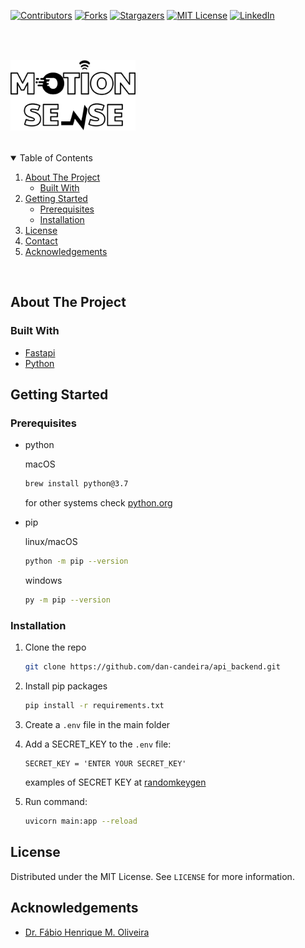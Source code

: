 [![Contributors][contributors-shield]][contributors-url]
[![Forks][forks-shield]][forks-url]
[![Stargazers][stars-shield]][stars-url]
[![MIT License][license-shield]][license-url]
[![LinkedIn][linkedin-shield]][linkedin-url]

<br>

<img src="./motion_sense.svg" alt="Motion Sense" width="200" style="margin: 2rem auto;" /> 
<br>
<!-- TABLE OF CONTENTS -->
<details open="open">
  <summary>Table of Contents</summary>
  <ol>
    <li>
      <a href="#about-the-project">About The Project</a>
      <ul>
        <li><a href="#built-with">Built With</a></li>
      </ul>
    </li>
    <li>
      <a href="#getting-started">Getting Started</a>
      <ul>
        <li><a href="#prerequisites">Prerequisites</a></li>
        <li><a href="#installation">Installation</a></li>
      </ul>
    </li>
    <li><a href="#license">License</a></li>
    <li><a href="#contact">Contact</a></li>
    <li><a href="#acknowledgements">Acknowledgements</a></li>
  </ol>
</details>

<br>

<!-- ABOUT THE PROJECT -->
## About The Project

<!-- [![Product Name Screen Shot][product-screenshot]](https://example.com) -->



### Built With
* [Fastapi](https://fastapi.tiangolo.com/)
* [Python](https://www.python.org/)


<!-- GETTING STARTED -->
## Getting Started


### Prerequisites

* python
  
  macOS
  ```sh
  brew install python@3.7
  ```
  for other systems check [python.org](https://www.python.org/downloads/)

* pip
  
  linux/macOS
  ```sh
  python -m pip --version
  ```

  windows
  ```sh
  py -m pip --version
  ```

### Installation

1. Clone the repo
   ```sh
   git clone https://github.com/dan-candeira/api_backend.git
   ```
2. Install pip packages
   ```sh
   pip install -r requirements.txt
   ```
3. Create a `.env` file in the main folder
   
4. Add a SECRET_KEY to the `.env` file:
   ```env
   SECRET_KEY = 'ENTER YOUR SECRET_KEY'
   ```
   
   examples of SECRET KEY at [randomkeygen](https://randomkeygen.com/)

5. Run command:
   ```sh
   uvicorn main:app --reload
   ```


<!-- LICENSE -->
## License

Distributed under the MIT License. See `LICENSE` for more information.


<!-- ACKNOWLEDGEMENTS -->
## Acknowledgements

* [Dr. Fábio Henrique M. Oliveira](https://sites.google.com/view/oliveirafhm/home)



<!-- MARKDOWN LINKS & IMAGES -->
<!-- https://www.markdownguide.org/basic-syntax/#reference-style-links -->
[contributors-shield]: https://img.shields.io/github/contributors/dan-candeira/api_backend.svg?style=for-the-badge
[contributors-url]: https://github.com/dan-candeira/api_backend/graphs/contributors
[forks-shield]: https://img.shields.io/github/forks/dan-candeira/api_backend.svg?style=for-the-badge
[forks-url]: https://github.com/dan-candeira/api_backend/network/members
[stars-shield]: https://img.shields.io/github/stars/dan-candeira/api_backend.svg?style=for-the-badge
[stars-url]: https://github.com/dan-candeira/api_backend/stargazers
[issues-shield]: https://img.shields.io/github/issues/dan-candeira/api_backend.svg?style=for-the-badge
[issues-url]: https://github.com/dan-candeira/api_backend/issues
[license-shield]: https://img.shields.io/github/license/dan-candeira/api_backend.svg?style=for-the-badge
[license-url]: https://github.com/dan-candeira/api_backend/blob/master/LICENSE.txt
[linkedin-shield]: https://img.shields.io/badge/-LinkedIn-black.svg?style=for-the-badge&logo=linkedin&colorB=555
[linkedin-url]: www.linkedin.com/in/daannybc